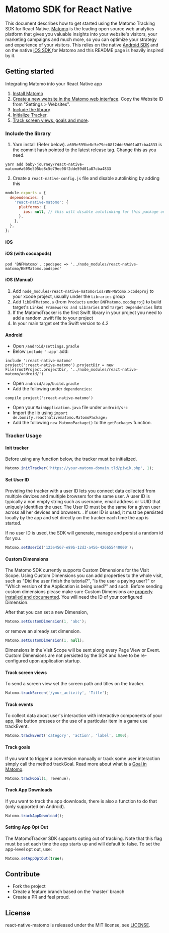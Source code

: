 # Matomo SDK for React Native

This document describes how to get started using the Matomo Tracking SDK for React Native.
[Matomo](https://matomo.org/) is the leading open source web analytics platform
that gives you valuable insights into your website's visitors,
your marketing campaigns and much more, so you can optimize your strategy and experience of your visitors.
This relies on the native [Android SDK](https://github.com/matomo-org/matomo-sdk-android) and on the native [iOS SDK ](https://github.com/matomo-org/matomo-sdk-ios) for Matomo and this README page is heavily inspired by it.

## Getting started

Integrating Matomo into your React Native app

1.  [Install Matomo](https://matomo.org/docs/installation/)
2.  [Create a new website in the Matomo web interface](https://matomo.org/docs/manage-websites/). Copy the Website ID from "Settings > Websites".
3.  [Include the library](#include-the-library)
4.  [Initialize Tracker](#init-tracker).
5.  [Track screen views, goals and more](#tracker-usage).

### Include the library

1. Yarn install (Refer below). `a605e595be8c5e79ec08f2dde59d01a87cba4833` is the commit hash pointed to the latest release tag. Change this as you need.

`yarn add baby-journey/react-native-matomo#a605e595be8c5e79ec08f2dde59d01a87cba4833`

2. Create a `react-native-config.js` file and disable autolinking by adding this

```javascript
module.exports = {
  dependencies: {
    'react-native-matomo': {
      platforms: {
        ios: null, // this will disable autolinking for this package on iOS
      },
    },
  },
};

```
#### iOS

#### iOS (with cocoapods)
`pod 'BNFMatomo', :podspec => '../node_modules/react-native-matomo/BNFMatomo.podspec'`

#### iOS (Manual)

1.  Add `node_modules/react-native-matomo/ios/BNFMatomo.xcodeproj` to your xcode project, usually under the `Libraries` group
2.  Add `libBNFMatomo.a` (from `Products` under `BNFMatomo.xcodeproj`) to build target's `Linked Frameworks and Libraries` and `Target Dependencies` lists
3. If the MatomoTracker is the first Swift library in your project you need to add a random .swift file to your project
4. In your main target set the Swift version to 4.2

#### Android

- Open `/android/settings.gradle`
- Below `include ':app'` add:

```
include ':react-native-matomo'
project(':react-native-matomo').projectDir = new File(rootProject.projectDir, '../node_modules/react-native-matomo/android/')
```

- Open `android/app/build.gradle`
- Add the following under `dependencies`:

```
compile project(':react-native-matomo')
```

- Open your `MainApplication.java` file under `android/src`
- Import the lib using `import de.bonify.reactnativematomo.MatomoPackage;`
- Add the following `new MatomoPackage()` to the `getPackages` function.

### Tracker Usage

#### Init tracker

Before using any function below, the tracker must be initialized.

```javascript
Matomo.initTracker('https://your-matomo-domain.tld/piwik.php', 1);
```

#### Set User ID

Providing the tracker with a user ID lets you connect data collected from multiple devices and multiple browsers for the same user. A user ID is typically a non empty string such as username, email address or UUID that uniquely identifies the user. The User ID must be the same for a given user across all her devices and browsers. .
If user ID is used, it must be persisted locally by the app and set directly on the tracker each time the app is started.

If no user ID is used, the SDK will generate, manage and persist a random id for you.

```javascript
Matomo.setUserId('123e4567-e89b-12d3-a456-426655440000');
```

#### Custom Dimensions

The Matomo SDK currently supports Custom Dimensions for the Visit Scope. Using Custom Dimensions you can add properties to the whole visit, such as "Did the user finish the tutorial?", "Is the user a paying user?" or "Which version of the Application is being used?" and such. Before sending custom dimensions please make sure Custom Dimensions are [properly installed and documented](https://matomo.org/docs/custom-dimensions/). You will need the ID of your configured Dimension.

After that you can set a new Dimension,

```javascript
Matomo.setCustomDimension(1, 'abc');
```

or remove an already set dimension.

```javascript
Matomo.setCustomDimension(1, null);
```
Dimensions in the Visit Scope will be sent along every Page View or Event. Custom Dimensions are not persisted by the SDK and have to be re-configured upon application startup.

#### Track screen views

To send a screen view set the screen path and titles on the tracker.

```javascript
Matomo.trackScreen('/your_activity', 'Title');
```

#### Track events

To collect data about user's interaction with interactive components of your app, like button presses or the use of a particular item in a game
use trackEvent.

```javascript
Matomo.trackEvent('category', 'action', 'label', 1000);
```

#### Track goals

If you want to trigger a conversion manually or track some user interaction simply call the method trackGoal. Read more about what is a [Goal in Matomo](http://matomo.org/docs/tracking-goals-web-analytics/).

```javascript
Matomo.trackGoal(1, revenue);
```

#### Track App Downloads

If you want to track the app downloads, there is also a function to do that (only supported on Android).

```javascript
Matomo.trackAppDownload();
```

#### Setting App Opt Out

The MatomoTracker SDK supports opting out of tracking. Note that this flag must be set each time the app starts up and will default to false. To set the app-level opt out, use:

```javascript
Matomo.setAppOptOut(true);
```

## Contribute

- Fork the project
- Create a feature branch based on the 'master' branch
- Create a PR and feel proud.

## License

react-native-matomo is released under the MIT license, see [LICENSE](https://github.com/BonifyByForteil/react-native-matomo/blob/master/LICENSE).

